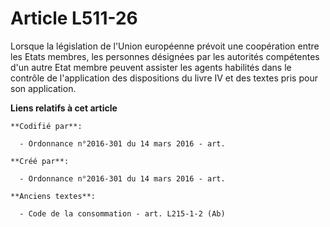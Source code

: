 # Article L511-26

Lorsque la législation de l'Union européenne prévoit une coopération entre les Etats membres, les personnes désignées par les
autorités compétentes d'un autre Etat membre peuvent assister les agents habilités dans le contrôle de l'application des
dispositions du livre IV et des textes pris pour son application.

**Liens relatifs à cet article**

	**Codifié par**:

	  - Ordonnance n°2016-301 du 14 mars 2016 - art.

	**Créé par**:

	  - Ordonnance n°2016-301 du 14 mars 2016 - art.

	**Anciens textes**:

	  - Code de la consommation - art. L215-1-2 (Ab)
